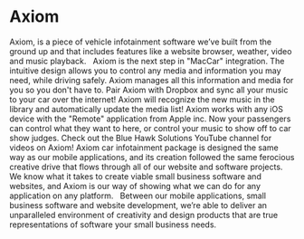 Axiom
=====

Axiom, is a piece of vehicle infotainment software we’ve built from the ground up and that includes features like a website browser, weather, video and music playback.   Axiom is the next step in "MacCar" integration. The intuitive design allows you to control any media and information you may need, while driving safely. Axiom manages all this information and media for you so you don't have to.   Pair Axiom with Dropbox and sync all your music to your car over the internet! Axiom will recognize the new music in the library and automatically update the media list!    Axiom works with any iOS device with the "Remote" application from Apple inc. Now your passengers can control what they want to here, or control your music to show off to car show judges.   Check out the Blue Hawk Solutions YouTube channel for videos on Axiom!   Axiom car infotainment package is designed the same way as our mobile applications, and its creation followed the same ferocious creative drive that flows through all of our website and software projects. We know what it takes to create viable small business software and websites, and Axiom is our way of showing what we can do for any application on any platform.   Between our mobile applications, small business software and website development, we’re able to deliver an unparalleled environment of creativity and design products that are true representations of software your small business needs.   
